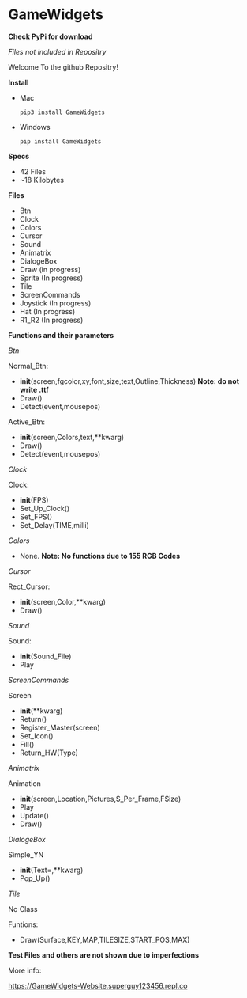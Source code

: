 # GameWidgets

**Check PyPi for download**

*Files not included in Repositry*

Welcome To the github Repositry!

**Install**

* Mac

  ```pip3 install GameWidgets```
  
* Windows

  ```pip install GameWidgets```

**Specs**

* 42 Files
* ~18 Kilobytes

**Files**

* Btn
* Clock
* Colors
* Cursor
* Sound
* Animatrix
* DialogeBox
* Draw (in progress)
* Sprite (In progress)
* Tile 
* ScreenCommands
* Joystick (In progress)
* Hat (In progress)
* R1_R2 (In progress)

**Functions and their parameters**

*Btn*

Normal_Btn:
  - __init__(screen,fgcolor,xy,font,size,text,Outline,Thickness)    **Note: do not write .ttf**
  - Draw()
  - Detect(event,mousepos)

Active_Btn:
  - __init__(screen,Colors,text,**kwarg)
  - Draw()
  - Detect(event,mousepos)

*Clock*

Clock:
  - __init__(FPS)
  - Set_Up_Clock()
  - Set_FPS()
  - Set_Delay(TIME,milli)

*Colors*
  - None.      **Note: No functions due to 155 RGB Codes**

*Cursor*

Rect_Cursor:
  - __init__(screen,Color,**kwarg)
  - Draw()

*Sound*

Sound:
  - __init__(Sound_File)
  - Play

*ScreenCommands*

Screen
  - __init__(**kwarg)
  - Return()
  - Register_Master(screen)
  - Set_Icon()
  - Fill()
  - Return_HW(Type)

*Animatrix*

Animation
  - __init__(screen,Location,Pictures,S_Per_Frame,FSize)
  - Play
  - Update()
  - Draw()

*DialogeBox*

Simple_YN
  - __init__(Text=,**kwarg)
  - Pop_Up()

*Tile*

No Class

Funtions:
  - Draw(Surface,KEY,MAP,TILESIZE,START_POS,MAX)

**Test Files and others are not shown due to imperfections**

More info:

https://GameWidgets-Website.superguy123456.repl.co
